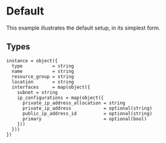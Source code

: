 # Default

This example illustrates the default setup, in its simplest form.

## Types

```hcl
instance = object({
  type           = string
  name           = string
  resource_group = string
  location       = string
  interfaces     = map(object({
    subnet = string
    ip_configurations = map(object({
      private_ip_address_allocation = string
      private_ip_address            = optional(string)
      public_ip_address_id          = optional(string)
      primary                       = optional(bool)
    }))
  }))
})
```
